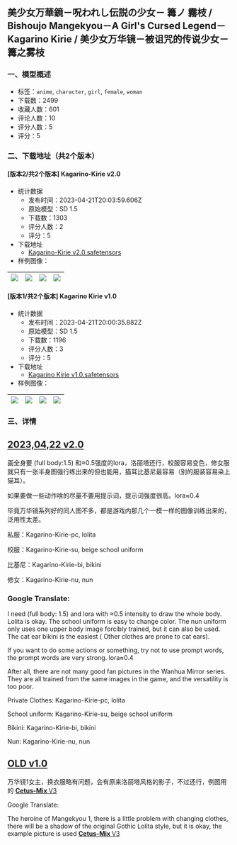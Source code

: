 ## 美少女万華鏡－呪われし伝説の少女－ 篝ノ 霧枝 / Bishoujo Mangekyou－A Girl's Cursed Legend－Kagarino Kirie / 美少女万华镜－被诅咒的传说少女－篝之雾枝
### 一、模型概述

- 标签：`anime`, `character`, `girl`, `female`, `woman`
- 下载数：2499
- 收藏人数：601
- 评论人数：10
- 评分人数：5
- 评分：5

### 二、下载地址（共2个版本）

#### [版本2/共2个版本] Kagarino-Kirie v2.0

- 统计数据
  - 发布时间：2023-04-21T20:03:59.606Z
  - 原始模型：SD 1.5
  - 下载数：1303
  - 评分人数：2
  - 评分：5
- 下载地址
  - [Kagarino-Kirie v2.0.safetensors](https://civitai.com/api/download/models/51779)
- 样例图像：

| <img src="https://image.civitai.com/xG1nkqKTMzGDvpLrqFT7WA/16a56257-32b5-4ff6-9081-c79d4dad3f00/width=450/557869.jpeg" /> | <img src="https://image.civitai.com/xG1nkqKTMzGDvpLrqFT7WA/216797bd-4bc3-44b7-79ba-f42ae8a35a00/width=450/557870.jpeg" /> | <img src="https://image.civitai.com/xG1nkqKTMzGDvpLrqFT7WA/35098e0b-39ac-431a-e75f-1b36af742e00/width=450/557878.jpeg" /> | <img src="https://image.civitai.com/xG1nkqKTMzGDvpLrqFT7WA/a9972b6a-9bae-448a-b343-2922742af600/width=450/557877.jpeg" /> |
| ---- | ---- | ---- | ---- |

#### [版本1/共2个版本] Kagarino Kirie v1.0

- 统计数据
  - 发布时间：2023-04-21T20:00:35.882Z
  - 原始模型：SD 1.5
  - 下载数：1196
  - 评分人数：3
  - 评分：5
- 下载地址
  - [Kagarino Kirie v1.0.safetensors](https://civitai.com/api/download/models/26462)
- 样例图像：

| <img src="https://image.civitai.com/xG1nkqKTMzGDvpLrqFT7WA/96b3c050-7410-4b8b-b592-6e82fadb0d00/width=450/291672.jpeg" /> | <img src="https://image.civitai.com/xG1nkqKTMzGDvpLrqFT7WA/59c74767-b002-477f-d9d8-3356ca222400/width=450/291669.jpeg" /> | <img src="https://image.civitai.com/xG1nkqKTMzGDvpLrqFT7WA/83275133-278c-446d-a9a8-6dbecc287500/width=450/291667.jpeg" /> | <img src="https://image.civitai.com/xG1nkqKTMzGDvpLrqFT7WA/10f70f4e-5753-4b71-a362-0c2c593d4d00/width=450/291671.jpeg" /> |
| ---- | ---- | ---- | ---- |


### 三、详情
<h2><strong><u>2023,04,22 v2.0</u></strong></h2><p>画全身要 (full body:1.5) 和≈0.5强度的lora，洛丽塔还行，校服容易变色，修女服就只有一张半身图强行练出来的但也能用，猫耳比基尼最容易（别的服装容易染上猫耳）。</p><p>如果要做一些动作啥的尽量不要用提示词，提示词强度很高。lora≈0.4</p><p>毕竟万华镜系列好的同人图不多，都是游戏内那几个一模一样的图像训练出来的，泛用性太差。</p><p></p><p>私服：Kagarino-Kirie-pc, lolita</p><p>校服：Kagarino-Kirie-su, beige school uniform</p><p>比基尼：Kagarino-Kirie-bi, bikini</p><p>修女：Kagarino-Kirie-nu, nun</p><p></p><h3>Google Translate:</h3><p>I need (full body: 1.5) and lora with ≈0.5 intensity to draw the whole body. Lolita is okay. The school uniform is easy to change color. The nun uniform only uses one upper body image forcibly trained, but it can also be used. The cat ear bikini is the easiest ( Other clothes are prone to cat ears).</p><p>If you want to do some actions or something, try not to use prompt words, the prompt words are very strong. lora≈0.4</p><p>After all, there are not many good fan pictures in the Wanhua Mirror series. They are all trained from the same images in the game, and the versatility is too poor.</p><p></p><p>Private Clothes: Kagarino-Kirie-pc, lolita</p><p>School uniform: Kagarino-Kirie-su, beige school uniform</p><p>Bikini: Kagarino-Kirie-bi, bikini</p><p>Nun: Kagarino-Kirie-nu, nun</p><p></p><h2><strong><u>OLD v1.0</u></strong></h2><p>万华镜1女主，换衣服略有问题，会有原来洛丽塔风格的影子，不过还行，例图用的 <a target="_blank" rel="ugc" href="https://civitai.com/models/6755/cetus-mix"><strong>Cetus-Mix </strong>V3</a></p><p></p><p>Google Translate:</p><p>The heroine of Mangekyou 1, there is a little problem with changing clothes, there will be a shadow of the original Gothic Lolita style, but it is okay, the example picture is used <a target="_blank" rel="ugc" href="https://civitai.com/models/6755/cetus-mix"><strong>Cetus-Mix </strong>V3</a></p>